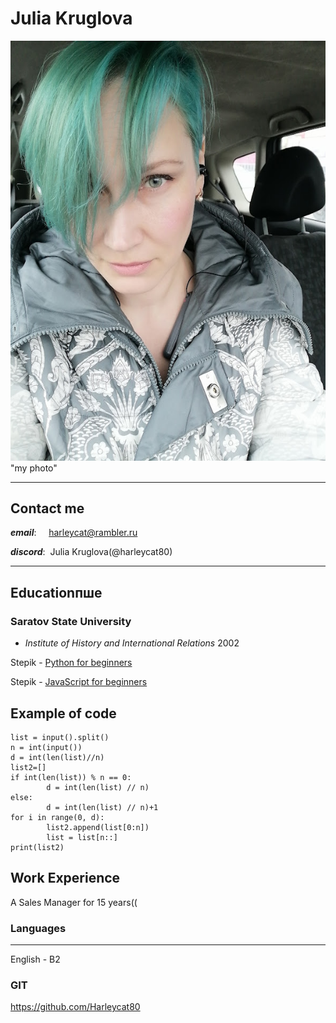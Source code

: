 

# Julia Kruglova 
![my photo was here](assets/me.jpg) "my photo"

****
## Contact me
***email***: &nbsp; &nbsp; <harleycat@rambler.ru>

***discord***:&nbsp;  Julia Kruglova(@harleycat80)

***

## Educationпше 

### **Saratov State University**
* _Institute of History and International Relations_
2002

Stepik - [Python for beginners](https://stepik.org/course/58852/syllabus "finished")

Stepik - [JavaScript for beginners](https://stepik.org/learn/courses "in process")
  

## Example of code
```
list = input().split()
n = int(input())
d = int(len(list)//n)
list2=[]
if int(len(list)) % n == 0:
        d = int(len(list) // n)
else:
        d = int(len(list) // n)+1
for i in range(0, d):
        list2.append(list[0:n])
        list = list[n::]
print(list2) 
```

## Work Experience
A Sales Manager for 15 years((

### Languages
****
English - B2

### GIT

https://github.com/Harleycat80
